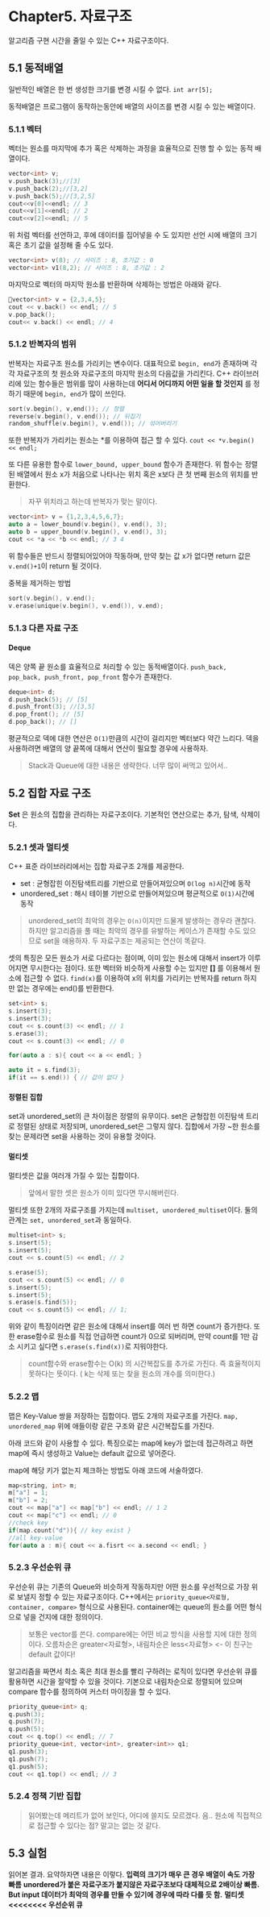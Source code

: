 # Chapter5. 자료구조
알고리즘 구현 시간을 줄일 수 있는 C++ 자료구조이다.

## 5.1 동적배열
일반적인 배열은 한 번 생성한 크기를 변경 시킬 수 없다.
`int arr[5];`

동적배열은 프로그램이 동작하는동안에 배열의 사이즈를 변경 시킬 수 있는 배열이다.

### 5.1.1 벡터
벡터는 원소를 마지막에 추가 혹은 삭제하는 과정을 효율적으로 진행 할 수 있는 동적 배열이다.
```cpp
vector<int> v;
v.push_back(3);//[3]
v.push_back(2);//[3,2]
v.push_back(5);//[3,2,5]
cout<<v[0]<<endl; // 3
cout<<v[1]<<endl; // 2
cout<<v[2]<<endl; // 5
```

위 처럼 벡터를 선언하고, 후에 데이터를 집어넣을 수 도 있지만
선언 시에 배열의 크기 혹은 초기 값을 설정해 줄 수도 있다.

```cpp
vector<int> v(8); // 사이즈 : 8, 초기값 : 0
vector<int> v1(8,2); // 사이즈 : 8, 초기값 : 2
```

마지막으로 벡터의 마지막 원소를 반환하며 삭제하는 방법은 아래와 같다.
```cpp
vector<int> v = {2,3,4,5};
cout << v.back() << endl; // 5
v.pop_back();
cout<< v.back() << endl; // 4
```

### 5.1.2 반복자의 범위
반복자는 자료구조 원소를 가리키는 변수이다.
대표적으로 `begin, end`가 존재하며 각각 자료구조의 첫 원소와 자료구조의 마지막 원소의 다음값을 가리킨다.
C++ 라이브러리에 있는 함수들은 범위를 많이 사용하는데 **어디서 어디까지 어떤 일을 할 것인지** 를 정하기 때문에 `begin, end`가 많이 쓰인다.
```cpp
sort(v.begin(), v,end()); // 정렬
reverse(v.begin(), v.end()); // 뒤집기
random_shuffle(v.begin(), v.end()); // 섞어버리기
```

또한 반복자가 가리키는 원소는 *를 이용하여 접근 할 수 있다.
`cout << *v.begin() << endl;`

또 다른 유용한 함수로  `lower_bound, upper_bound` 함수가 존재한다.
위 함수는 정렬된 배열에서 원소 x가 처음으로 나타나는 위치 혹은 x보다 큰 첫 번째 원소의 위치를 반환한다.
> 자꾸 위치라고 하는데 반복자가 맞는 말이다.
```cpp
vector<int> v = {1,2,3,4,5,6,7};
auto a = lower_bound(v.begin(), v.end(), 3);
auto b = upper_bound(v.begin(), v.end(), 3);
cout << *a << *b << endl; // 3 4
```

위 함수들은 반드시 정렬되어있어야 작동하며, 만약 찾는 값 x가 없다면 return 값은 `v.end()+1`이 return 될 것이다.

중복을 제거하는 방법
```cpp
sort(v.begin(), v.end();
v.erase(unique(v.begin(), v.end()), v.end);
```

### 5.1.3 다른 자료 구조
#### Deque
덱은 양쪽 끝 원소를 효율적으로 처리할 수 있는 동적배열이다.
`push_back, pop_back, push_front, pop_front` 함수가 존재한다.

```cpp
deque<int> d;
d.push_back(5); // [5]
d.push_front(3); //[3,5]
d.pop_front(); // [5]
d.pop_back(); // []
```

평균적으로 덱에 대한 연산은  `O(1)`만큼의 시간이 걸리지만 벡터보다 약간 느리다.
덱을 사용하려면 배열의 양 끝쪽에 대해서 연산이 필요할 경우에 사용하자.
> Stack과 Queue에 대한 내용은 생략한다. 너무 많이 써먹고 있어서..

## 5.2 집합 자료 구조
**Set** 은 원소의 집합을 관리하는 자료구조이다.
기본적인 연산으로는 추가, 탐색, 삭제이다.

### 5.2.1 셋과 멀티셋
C++ 표준 라이브러리에서는 집합 자료구조 2개를 제공한다.
* set : 균형잡힌 이진탐색트리를 기반으로 만들어져있으며 `O(log n)`시간에 동작
* unordered_set : 해시 테이블 기반으로 만들어져있으며 평균적으로 `O(1)`시간에 동작
> unordered_set의 최악의 경우는 `O(n)`이지만 드물게 발생하는 경우라 괜찮다. 하지만 알고리즘을 풀 때는 최악의 경우를 유발하는 케이스가 존재할 수도 있으므로 set을 애용하자.
두 자료구조는 제공되는 연산이 똑같다. 

셋의 특징은 모든 원소가 서로 다르다는 점이며, 이미 있는 원소에 대해서 insert가 이루어지면 무시한다는 점이다.
또한 벡터와 비슷하게 사용할 수는 있지만 **[]** 를 이용해서 원소에 접근할 수 없다.
`find(x)`를 이용하여 x의 위치를 가리키는 반복자를 return 하지만 없는 경우에는 end()를 반환한다.
```cpp
set<int> s;
s.insert(3); 
s.insert(3);
cout << s.count(3) << endl; // 1
s.erase(3);
cout << s.count(3) << endl; // 0

for(auto a : s){ cout << a << endl; }

auto it = s.find(3);
if(it == s.end()) { // 값이 없다 }
```

#### 정렬된 집합
set과 unordered_set의 큰 차이점은 정렬의 유무이다.
set은 균형잡힌 이진탐색 트리로 정렬된 상태로 저장되며, unordered_set은 그렇지 않다.
집합에서 가장 ~한 원소를 찾는 문제라면 set을 사용하는 것이 유용할 것이다.

#### 멀티셋
멀티셋은 값을 여러개 가질 수 있는 집합이다.
> 앞에서 말한 셋은 원소가 이미 있다면 무시해버린다.

멀티셋 또한 2개의 자료구조를 가지는데 `multiset, unordered_multiset`이다.
둘의 관계는 `set, unordered_set`과 동일하다.

```cpp
multiset<int> s;
s.insert(5);
s.insert(5);
cout << s.count(5) << endl; // 2

s.erase(5);
cout << s.count(5) << endl; // 0
s.insert(5);
s.insert(5);
s.erase(s.find(5));
cout << s.count(5) << endl; // 1;
```

위와 같이 특징이라면 같은 원소에 대해서 insert를 여러 번 하면 count가 증가한다.
또한 erase함수로 원소를 직접 언급하면 count가 0으로 되버리며, 만약 count를 1만 감소 시키고 싶다면 `s.erase(s.find(x))`로 지워야한다.
> count함수와 erase함수는 O(k) 의 시간복잡도를 추가로 가진다.  즉 효율적이지 못하다는 뜻이다. ( k는 삭제 또는 찾을 원소의 개수를 의미한다.)


### 5.2.2 맵
맵은 Key-Value 쌍을 저장하는 집합이다.
맵도 2개의 자료구조를 가진다. `map, unordered_map` 위에 애들이랑 같은 구조와 같은 시간복잡도를 가진다.

아래 코드와 같이 사용할 수 있다.
특징으로는 map에 key가 없는데 접근하려고 하면 map에 즉시 생성하고 Value는 default 값으로 넣어준다.

map에 해당 키가 없는지 체크하는 방법도 아래 코드에 서술하였다.

```cpp
map<string, int> m;
m["a"] = 1;
m["b"] = 2;
cout << map["a"] << map["b"] << endl; // 1 2
cout << map["c"] << endl; // 0
//check key
if(map.count("d")){ // key exist }
//all key-value
for(auto a : m){ cout << a.fisrt << a.second << endl; }
```

### 5.2.3 우선순위 큐
우선순위 큐는 기존의 Queue와 비슷하게 작동하지만 어떤 원소를 우선적으로 가장 위로 보낼지 정할 수 있는 자료구조이다.
C++에서는 `priority_queue<자료형, container, compare>` 형식으로 사용된다.
container에는 queue의 원소를 어떤 형식으로 넣을 건지에 대한 정의이다.
> 보통은 vector를 쓴다.
compare에는 어떤 비교 방식을 사용할 지에 대한 정의이다.
> 오름차순은 greater<자료형>,
> 내림차순은 less<자료형> <- 이 친구는 default 값이다!

알고리즘을 짜면서 최소 혹은 최대 원소를 빨리 구하려는 로직이 있다면 우선순위 큐를 활용하면 시간을 절약할 수 있을 것이다.
기본으로 내림차순으로 정렬되어 있으며 compare 함수를 정의하여 커스터 마이징을 할 수 있다.

```cpp
priority_queue<int> q;
q.push(3);
q.push(7);
q.push(5);
cout << q.top() << endl; // 7
priority_queue<int, vector<int>, greater<int>> q1;
q1.push(3);
q1.push(7);
q1.push(5);
cout << q1.top() << endl; // 3
```

### 5.2.4 정책 기반 집합
> 읽어봤는데 메리트가 없어 보인다, 어디에 쓸지도 모르겠다.
> 음.. 원소에 직접적으로 접근할 수 있다는 점? 말고는 없는 것 같다.

## 5.3 실험
읽어본 결과. 요약하자면 내용은 이렇다.
**입력의 크기가 매우 큰 경우 배열이 속도 가장 빠름**
**unordered가 붙은 자료구조가 붙지않은 자료구조보다 대체적으로 2배이상 빠름. But input 데이터가 최악의 경우를 만들 수 있기에 경우에 따라 다를 듯 함.**
**멀티셋 <<<<<<<< 우선순위 큐**